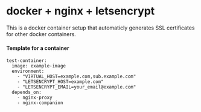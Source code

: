 # docker + nginx + letsencrypt

This is a docker container setup that automaticly generates SSL certificates for other docker containers.


#### Template for a container

    test-container:
      image: example-image
      environment:
        - "VIRTUAL_HOST=example.com,sub.example.com"
        - "LETSENCRYPT_HOST=example.com"
        - "LETSENCRYPT_EMAIL=your_email@example.com"
      depends_on:
        - nginx-proxy
        - nginx-companion
